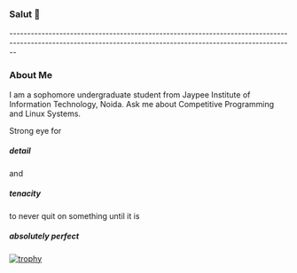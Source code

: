 <h3>Salut 👀</h3>
--------------------------------------------------------------------------------------------------------------------------------------------------------------

<h3> About Me </h3>
I am a sophomore undergraduate student from Jaypee Institute of Information Technology, Noida.
Ask me about Competitive Programming and Linux Systems.

Strong eye for <h5>detail</h5> and <h5>tenacity</h5> to never quit on something until it is <h5>absolutely perfect</h5>

[![trophy](https://github-profile-trophy.vercel.app/?username=bhavyawig)](https://github.com/ryo-ma/github-profile-trophy)

